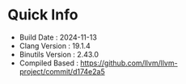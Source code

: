# Quick Info
* Build Date : 2024-11-13
* Clang Version : 19.1.4
* Binutils Version : 2.43.0
* Compiled Based : https://github.com/llvm/llvm-project/commit/d174e2a5
